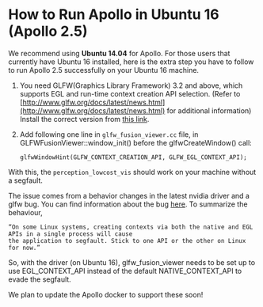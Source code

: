 # How to Run Apollo in Ubuntu 16 (Apollo 2.5)

We recommend using **Ubuntu 14.04** for Apollo. For those users that currently have Ubuntu 16 installed, here is the extra step you have to follow to run Apollo 2.5 successfully on your Ubuntu 16 machine. 


1. You need GLFW(Graphics Library Framework) 3.2 and above, which supports EGL and run-time context creation API selection. (Refer to [http://www.glfw.org/docs/latest/news.html](http://www.glfw.org/docs/latest/news.html) for additional information)
Install the correct version from [this link](https://launchpad.net/ubuntu/+source/glfw3).

2. Add following one line in `glfw_fusion_viewer.cc` file, in GLFWFusionViewer::window_init() before the glfwCreateWindow() call:
    ```
    glfwWindowHint(GLFW_CONTEXT_CREATION_API, GLFW_EGL_CONTEXT_API);
    ```


With this, the `perception_lowcost_vis` should work on your machine without a segfault.
 
The issue comes from a behavior changes in the latest nvidia driver and a glfw bug. You can find information about the bug [here](http://www.glfw.org/docs/latest/window_guide.html#window_hints_ctx). To summarize the behaviour,

```
“On some Linux systems, creating contexts via both the native and EGL APIs in a single process will cause
the application to segfault. Stick to one API or the other on Linux for now.”
```

So, with the driver (on Ubuntu 16), glfw_fusion_viewer needs to be set up to use EGL_CONTEXT_API instead of the default NATIVE_CONTEXT_API to evade the segfault.

We plan to update the Apollo docker to support these soon!